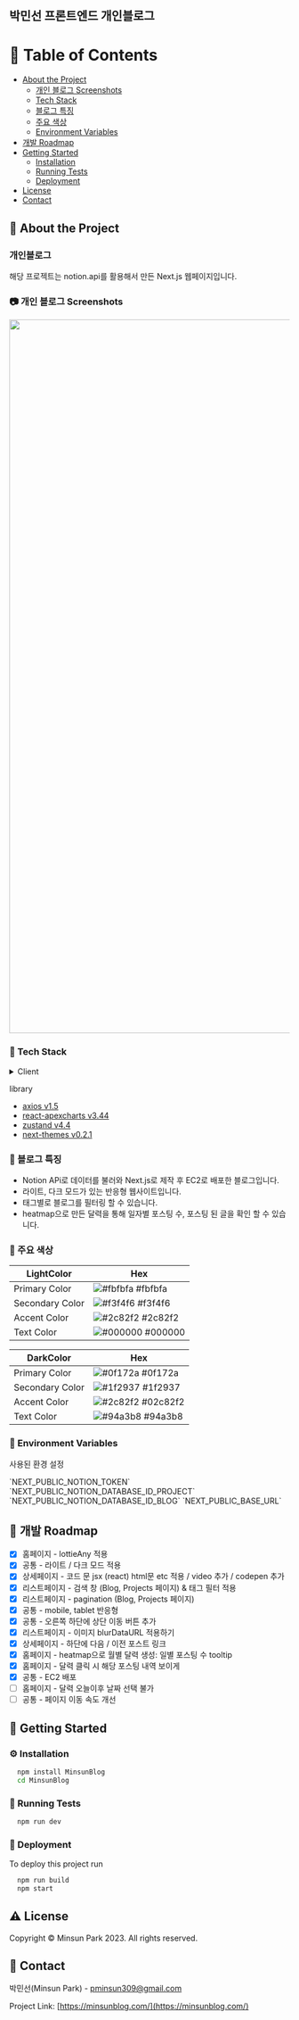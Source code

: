 ## 박민선 프론트엔드 개인블로그

<!-- Table of Contents -->

# :notebook_with_decorative_cover: Table of Contents

- [About the Project](#star2-about-the-project)
  - [개인 블로그 Screenshots](#camera-screenshots)
  - [Tech Stack](#space_invader-tech-stack)
  - [블로그 특징](#dart-features)
  - [주요 색상](#art-color-reference)
  - [Environment Variables](#key-environment-variables)
- [개발 Roadmap](#compass-roadmap)
- [Getting Started](#toolbox-getting-started)
  - [Installation](#gear-installation)
  - [Running Tests](#test_tube-running-tests)
  - [Deployment](#triangular_flag_on_post-deployment)
- [License](#warning-license)
- [Contact](#handshake-contact)

<!-- About the Project -->

## :star2: About the Project

<h3>개인블로그</h3>
<p>해당 프로젝트는 notion.api를 활용해서 만든 Next.js 웹페이지입니다.</p>

<!-- Screenshots -->

### :camera: 개인 블로그 Screenshots

<div align="center"> 
  <img width="1280" alt="blogcapture" src="https://github.com/pminsun/MinsunBlog/assets/125803499/0e5b2a71-f8ae-4f47-8828-ae445538b1e5" alt="screenshot">
</div>

<!-- TechStack -->

### :space_invader: Tech Stack

<details>
  <summary>Client</summary>
  <ul>
    <li><a href="https://www.typescriptlang.org/">Typescript</a></li>
    <li><a href="https://nextjs.org/">Next.js</a></li>
    <li><a href="https://reactjs.org/">React.js</a></li>
    <li><a href="https://tailwindcss.com/">TailwindCSS</a></li>
  </ul>
</details>
<p>library</p>
<ul>
  <li><a href="https://axios-http.com/kr/docs/intro">axios v1.5</a></li>
  <li><a href="https://apexcharts.com/">react-apexcharts v3.44</a></li>
  <li><a href="https://zustand-demo.pmnd.rs/">zustand v4.4</a></li>
  <li><a href="https://github.com/pacocoursey/next-themes">next-themes v0.2.1</a></li>
</ul>

<!-- Features -->

### :dart: 블로그 특징

- Notion APi로 데이터를 불러와 Next.js로 제작 후 EC2로 배포한 블로그입니다.
- 라이트, 다크 모드가 있는 반응형 웹사이트입니다.
- 태그별로 블로그를 필터링 할 수 있습니다.
- heatmap으로 만든 달력을 통해 일자별 포스팅 수, 포스팅 된 글을 확인 할 수 있습니다.

<!-- Color Reference -->

### :art: 주요 색상

| LightColor      | Hex                                                              |
| --------------- | ---------------------------------------------------------------- |
| Primary Color   | ![#fbfbfa](https://via.placeholder.com/10/fbfbfa?text=+) #fbfbfa |
| Secondary Color | ![#f3f4f6](https://via.placeholder.com/10/f3f4f6?text=+) #f3f4f6 |
| Accent Color    | ![#2c82f2](https://via.placeholder.com/10/2c82f2?text=+) #2c82f2 |
| Text Color      | ![#000000](https://via.placeholder.com/10/000000?text=+) #000000 |

| DarkColor       | Hex                                                               |
| --------------- | ----------------------------------------------------------------- |
| Primary Color   | ![#0f172a](https://via.placeholder.com/10/0f172a?text=+) #0f172a  |
| Secondary Color | ![#1f2937](https://via.placeholder.com/10/1f2937?text=+) #1f2937  |
| Accent Color    | ![#2c82f2](https://via.placeholder.com/10/2c82f2?text=+) #02c82f2 |
| Text Color      | ![#94a3b8](https://via.placeholder.com/10/94a3b8?text=+) #94a3b8  |

<!-- Env Variables -->

### :key: Environment Variables

<p>사용된 환경 설정</p>
`NEXT_PUBLIC_NOTION_TOKEN`
`NEXT_PUBLIC_NOTION_DATABASE_ID_PROJECT`
`NEXT_PUBLIC_NOTION_DATABASE_ID_BLOG`
`NEXT_PUBLIC_BASE_URL`

<!-- Roadmap -->

## :compass: 개발 Roadmap

- [x] 홈페이지 - lottieAny 적용
- [x] 공통 - 라이트 / 다크 모드 적용
- [x] 상세페이지 - 코드 문 jsx (react) html문 etc 적용 / video 추가 / codepen 추가
- [x] 리스트페이지 - 검색 창 (Blog, Projects 페이지) & 태그 필터 적용
- [x] 리스트페이지 - pagination (Blog, Projects 페이지)
- [x] 공통 - mobile, tablet 반응형
- [x] 공통 - 오른쪽 하단에 상단 이동 버튼 추가
- [x] 리스트페이지 - 이미지 blurDataURL 적용하기
- [x] 상세페이지 - 하단에 다음 / 이전 포스트 링크
- [x] 홈페이지 - heatmap으로 월별 달력 생성: 일별 포스팅 수 tooltip
- [x] 홈페이지 - 달력 클릭 시 해당 포스팅 내역 보이게
- [x] 공통 - EC2 배포
- [ ] 홈페이지 - 달력 오늘이후 날짜 선택 불가
- [ ] 공통 - 페이지 이동 속도 개선

<!-- Getting Started -->

## :toolbox: Getting Started

<!-- Installation -->

### :gear: Installation

```bash
  npm install MinsunBlog
  cd MinsunBlog
```

<!-- Running Tests -->

### :test_tube: Running Tests

```bash
  npm run dev
```

<!-- Deployment -->

### :triangular_flag_on_post: Deployment

To deploy this project run

```bash
  npm run build
  npm start
```

<!-- License -->

## :warning: License

Copyright © Minsun Park 2023. All rights reserved.

<!-- Contact -->

## :handshake: Contact

박민선(Minsun Park) - pminsun309@gmail.com

Project Link: [https://minsunblog.com/](https://minsunblog.com/)
